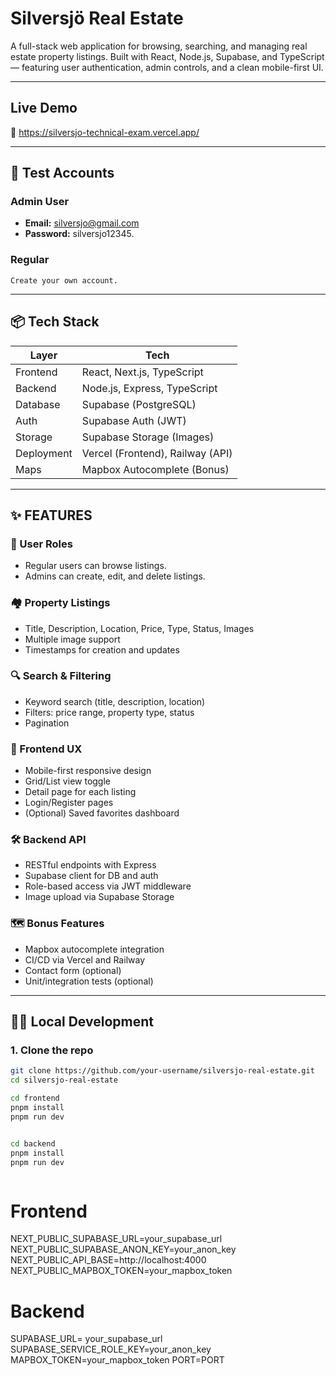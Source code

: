 # Silversjö Real Estate

A full-stack web application for browsing, searching, and managing real estate property listings. Built with React, Node.js, Supabase, and TypeScript — featuring user authentication, admin controls, and a clean mobile-first UI.

---

## Live Demo

🔗 https://silversjo-technical-exam.vercel.app/

---

## 👥 Test Accounts

### Admin User

- **Email:** silversjo@gmail.com
- **Password:** silversjo12345.

### Regular

    Create your own account.

---

## 📦 Tech Stack

| Layer      | Tech                             |
| ---------- | -------------------------------- |
| Frontend   | React, Next.js, TypeScript       |
| Backend    | Node.js, Express, TypeScript     |
| Database   | Supabase (PostgreSQL)            |
| Auth       | Supabase Auth (JWT)              |
| Storage    | Supabase Storage (Images)        |
| Deployment | Vercel (Frontend), Railway (API) |
| Maps       | Mapbox Autocomplete (Bonus)      |

---

## ✨ FEATURES

### 🔐 User Roles

- Regular users can browse listings.
- Admins can create, edit, and delete listings.

### 🏘️ Property Listings

- Title, Description, Location, Price, Type, Status, Images
- Multiple image support
- Timestamps for creation and updates

### 🔍 Search & Filtering

- Keyword search (title, description, location)
- Filters: price range, property type, status
- Pagination

### 📱 Frontend UX

- Mobile-first responsive design
- Grid/List view toggle
- Detail page for each listing
- Login/Register pages
- (Optional) Saved favorites dashboard

### 🛠️ Backend API

- RESTful endpoints with Express
- Supabase client for DB and auth
- Role-based access via JWT middleware
- Image upload via Supabase Storage

### 🗺️ Bonus Features

- Mapbox autocomplete integration
- CI/CD via Vercel and Railway
- Contact form (optional)
- Unit/integration tests (optional)

---

## 🧑‍💻 Local Development

### 1. Clone the repo

```bash
git clone https://github.com/your-username/silversjo-real-estate.git
cd silversjo-real-estate

cd frontend
pnpm install
pnpm run dev


cd backend
pnpm install
pnpm run dev



```

# Frontend

NEXT_PUBLIC_SUPABASE_URL=your_supabase_url
NEXT_PUBLIC_SUPABASE_ANON_KEY=your_anon_key
NEXT_PUBLIC_API_BASE=http://localhost:4000
NEXT_PUBLIC_MAPBOX_TOKEN=your_mapbox_token

# Backend

SUPABASE_URL= your_supabase_url
SUPABASE_SERVICE_ROLE_KEY=your_anon_key
MAPBOX_TOKEN=your_mapbox_token
PORT=PORT
